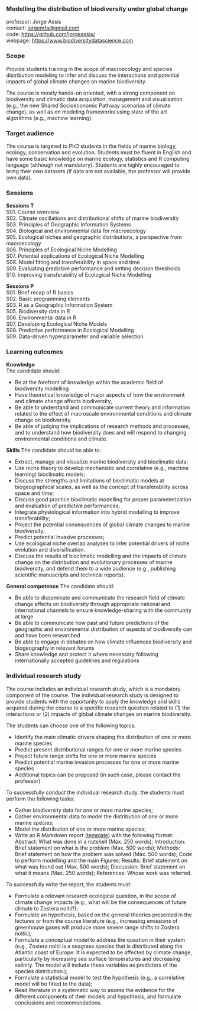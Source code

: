 ### Modelling the distribution of biodiversity under global change

professor: Jorge Assis<br>
contact: jorgemfa@gmail.com<br>
code: https://github.com/jorgeassis/<br>
webpage: https://www.biodiversitydatascience.com

### Scope

Provide students training in the scope of macroecology and species distribution modeling to infer and discuss the interactions and potential impacts of global climate changes on marine biodiversity.

The course is mostly hands-on oriented, with a strong component on biodiversity and climatic data acquisition, management and visualisation (e.g., the new Shared Socioeconomic Pathway scenarios of climate change), as well as on modeling frameworks using state of the art algorithms (e.g., machine learning).

### Target audience

The course is targeted to PhD students in the fields of marine biology, ecology, conservation and evolution. Students must be fluent in English and have some basic knowledge on marine ecology, statistics and R computing language (although not mandatory). Students are highly encouraged to bring their own datasets (if data are not available, the professor will provide own data).

### Sessions

**Sessions T**<br>
S01. Course overview<br>
S02. Climate oscillations and distributional shifts of marine biodiversity<br>
S03. Principles of Geographic Information Systems<br>
S04. Biological and environmental data for macroecology<br>
S05. Ecological niches and geographic distributions, a perspective from macroecology<br>
S06. Principles of Ecological Niche Modelling<br>
S07. Potential applications of Ecological Niche Modelling<br>
S08. Model fitting and transferability in space and time<br>
S09. Evaluating predictive performance and setting decision thresholds<br>
S10. Improving transferability of Ecological Niche Modelling

**Sessions P**<br>
S01. Brief recap of R basics<br>
S02. Basic programming elements<br>
S03. R as a Geographic Information System<br>
S05. Biodiversity data in R<br>
S06. Environmental data in R<br>
S07. Developing Ecological Niche Models<br>
S08. Predictive performance in Ecological Modelling<br>
S09. Data-driven hyperparameter and variable selection<br>

### Learning outcomes

**Knowledge**  
The candidate should:
- Be at the forefront of knowledge within the academic field of biodiversity modelling
- Have theoretical knowledge of major aspects of how the environment and climate change affects biodiversity,  
- Be able to understand and communicate current theory and information related to the effect of macroscale environmental conditions and climate change on biodiversity 
- Be able of judging the implications of research methods and processes, and to understand how biodiversity does and will respond to changing environmental conditions and climate.
 
**Skills** 
The candidate should be able to:
- Extract, manage and visualize marine biodiversity and bioclimatic data;
- Use niche theory to develop mechanistic and correlative (e.g., machine learning) bioclimatic models;
- Discuss the strengths and limitations of bioclimatic models at biogeographical scales, as well as the concept of transferability across space and time;
- Discuss good practice bioclimatic modelling for proper parameterization and evaluation of predictive performances;
- Integrate physiological information into hybrid modelling to improve transferability;
- Project the potential consequences of global climate changes to marine biodiversity;
- Predict potential invasive processes;
- Use ecological niche overlap analyses to infer potential drivers of niche evolution and diversification.
- Discuss the results of bioclimatic modelling and the impacts of climate change on the distribution and evolutionary processes of marine biodiversity, and defend them to a wide audience (e.g., publishing scientific manuscripts and technical reports).


**General competence**
The candidate should:
- Be able to disseminate and communicate the research field of climate change effects on biodiversity through appropriate national and international channels to ensure knowledge-sharing with the community at large
- Be able to communicate how past and future predictions of the geographic and environmental distribution of aspects of biodiversity can and have been researched
- Be able to engage in debates on how climate influences biodiversity and biogeography in relevant forums
- Share knowledge and protect it where necessary following internationally accepted guidelines and regulations

### Individual research study
The course includes an individual research study, which is a mandatory component of the course. The individual research study is designed to provide students with the opportunity to apply the knowledge and skills acquired during the course to a specific research question related to (1) the interactions or (2) impacts of global climate changes on marine biodiversity.

The students can choose one of the following topics:

- Identify the main climatic drivers shaping the distribution of one or more marine species
 - Predict present distributional ranges for one or more marine species
- Project future range shifts for one or more marine species
- Predict potential marine invasion processes for one or more marine species
- Additional topics can be proposed (in such case, please contact the professor)

To successfully conduct the individual research study, the students must perform the following tasks:

- Gather biodiversity data for one or more marine species;
- Gather environmental data to model the distribution of one or more marine species;
- Model the distribution of one or more marine species;
- Write an R Markdown report ([template](https://github.com/jorgeassis/courseModellingDistributionBiodiversity/tree/main/Code%20recipes)) with the following format:
	Abstract: What was done in a nutshell (Max. 250 words);
	Introduction: Brief statement on what is the problem (Max. 500 words);
	Methods: Brief statement on how the problem was solved (Max. 500 words);
	Code to perform modelling and the main Figures;
	Results: Brief statement on what was found out (Max. 500 words);
	Discussion: Brief statement on what it means (Max. 250 words);
	References: Whose work was referred.
	
To successfully write the report, the students must:

- Formulate a relevant research ecological question, in the scope of climate change impacts (e.g., what will be the consequences of future climate to Zostera noltii?);
- Formulate an hypothesis, based on the general theories presented in the lectures or from the course literature (e.g., increasing emissions of greenhouse gases will produce more severe range shifts to Zostera noltii.);
- Formulate a conceptual model to address the question in their system (e.g., Zostera noltii is a seagrass species that is distributed along the Atlantic coast of Europe. It is expected to be affected by climate change, particularly by increasing sea surface temperatures and decreasing salinity. The model will include these variables as predictors of the species distribution.);
- Formulate a statistical model to test the hypothesis (e.g., a correlative model will be fitted to the data);
- Read literature in a systematic way to assess the evidence for the different components of their models and hypothesis, and formulate conclusions and recommendations.

